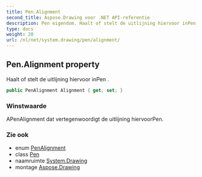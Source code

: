 ```yaml
---
title: Pen.Alignment
second_title: Aspose.Drawing voor .NET API-referentie
description: Pen eigendom. Haalt of stelt de uitlijning hiervoor inPen .
type: docs
weight: 20
url: /nl/net/system.drawing/pen/alignment/
---
```

## Pen.Alignment property

Haalt of stelt de uitlijning hiervoor inPen .

```csharp
public PenAlignment Alignment { get; set; }
```

### Winstwaarde

APenAlignment dat vertegenwoordigt de uitlijning hiervoorPen.

### Zie ook

* enum [PenAlignment](../../../system.drawing.drawing2d/penalignment/)
* class [Pen](../)
* naamruimte [System.Drawing](../../pen/)
* montage [Aspose.Drawing](../../../)


